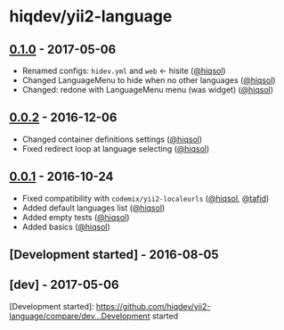 # hiqdev/yii2-language

## [0.1.0] - 2017-05-06

- Renamed configs: `hidev.yml` and `web` <- hisite ([@hiqsol])
- Changed LanguageMenu to hide when no other languages ([@hiqsol])
- Changed: redone with LanguageMenu menu (was widget) ([@hiqsol])

## [0.0.2] - 2016-12-06

- Changed container definitions settings ([@hiqsol])
- Fixed redirect loop at language selecting ([@hiqsol])

## [0.0.1] - 2016-10-24

- Fixed compatibility with `codemix/yii2-localeurls` ([@hiqsol], [@tafid])
- Added default languages list ([@hiqsol])
- Added empty tests ([@hiqsol])
- Added basics ([@hiqsol])

## [Development started] - 2016-08-05

## [dev] - 2017-05-06

[@hiqsol]: https://github.com/hiqsol
[sol@hiqdev.com]: https://github.com/hiqsol
[@SilverFire]: https://github.com/SilverFire
[d.naumenko.a@gmail.com]: https://github.com/SilverFire
[@tafid]: https://github.com/tafid
[andreyklochok@gmail.com]: https://github.com/tafid
[@BladeRoot]: https://github.com/BladeRoot
[bladeroot@gmail.com]: https://github.com/BladeRoot
[Under development]: https://github.com/hiqdev/yii2-language/compare/0.0.2...HEAD
[0.0.2]: https://github.com/hiqdev/yii2-language/compare/0.0.1...0.0.2
[0.0.1]: https://github.com/hiqdev/yii2-language/releases/tag/0.0.1
[0.1.0]: https://github.com/hiqdev/yii2-language/compare/0.0.2...0.1.0
[Development started]: https://github.com/hiqdev/yii2-language/compare/dev...Development started

